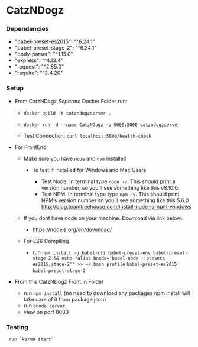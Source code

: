 # CatzNDogz

### Dependencies
* "babel-preset-es2015": "^6.24.1"
* "babel-preset-stage-2": "^6.24.1"
*  "body-parser": "^1.15.0"
* "express": "^4.13.4"
* "request": "^2.85.0"
* "require": "^2.4.20"

### Setup

  * From CatzNDogz *Separate* Docker Folder run:

    * `docker build -t catzndogzserver .`

    * `docker run -d --name CatzNDogz -p 5000:5000 catzndogzserver`

    * Test Connection:
`curl localhost:5000/health-check`  

* For FrontEnd

  * Make sure you have `node` and `nvm` installed

    * To test if installed for Windows and Mac Users

      * Test Node. In terminal type `node -v`.
      This should print a version number, so you’ll see something like this v8.10.0.
      * Test NPM. In terminal type type `npm -v`.
      This should print NPM’s version number so you’ll see something like this 5.6.0
      http://blog.teamtreehouse.com/install-node-js-npm-windows

  * If you dont have node on your machine. Download via link below:
    * https://nodejs.org/en/download/

  * For ES6  Compiling
    * run `npm install -g babel-cli babel-preset-env babel-preset-stage-2 && echo "alias bnode='babel-node --presets es2015,stage-2'" >> ~/.bash_profile`
    `babel-preset-es2015`
    `babel-preset-stage-2`

* From this CatzNDogz Front in Folder
  * run `npm install` (no need to download any packages npm install will take care of it from package.json)
  * run `bnode server`
  * view on port 8080


### Testing
     run `karma start`
